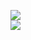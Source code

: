 [![](https://img.shields.io/badge/Made%20With-Github%20Spray-lightgrey.svg?style=for-the-badge&logo=github)](https://github.com/Annihil/github-spray#19478)  
[![](https://i.imgur.com/2DrTn0Z.gif)](https://github.com/Annihil/github-spray)